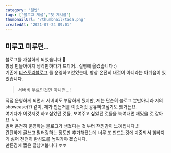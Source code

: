 ```yaml
---
category: '일반'
tags: ['블로그 개설','첫 게시글']
thumbnailUrl: '/thumbnail/tada.png'
createdAt: '2021-07-24 09:01'
---
```


## 미루고 미루던..

블로그를 개설하게 되었습니다 🎉  
항상 만들어야지 생각만하다가 드디어.. 실행에 옮겼습니다 :)  
기존에 [티스토리블로그](https://nyagm.tistory.com/) 를 운영하고있었는데, 항상 온전히 내것이 아니라는 아쉬움이 있었습니다.  

> 서버비 무료인것만 아니면...!

직접 운영하게 되면서 서버비도 부담하게 됬지만, 저는 단순히 블로그 뿐만아니라 저의 showcase(?) 같이, 제가 만든거를 이것저것 공유하고싶기도 했거든요.  
여기다가 이것저것 하고싶었던 것들, 보여주고 싶었던 것들을 녹여내면 재밌을 것 같아요 ㅎㅎ  
벌써 온전히 운영하는 블로그가 생겼다는 것 부터 책임감이 느껴집니다..!!  
간단하게 글쓰고 필터링하는 정도만 추가해뒀는데 너무 또 만드는것에 치중되서 힘빠지기 싫어 천천히 완성도를 높여가야 겠습니다.  
만든김에 짧은 글남겨봅니다 ㅎㅎ
